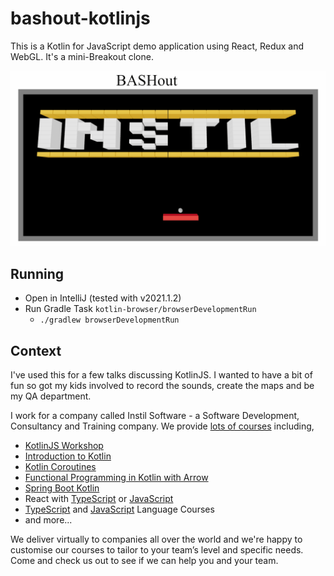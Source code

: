 # bashout-kotlinjs

This is a Kotlin for JavaScript demo application using React, Redux and WebGL.
It's a mini-Breakout clone. 

![BASHout Game](assets/gameplay.gif)

## Running

- Open in IntelliJ (tested with v2021.1.2)
- Run Gradle Task `kotlin-browser/browserDevelopmentRun`
  - `./gradlew browserDevelopmentRun`

## Context

I've used this for a few talks discussing KotlinJS. I wanted to have a bit
of fun so got my kids involved to record the sounds, create the maps and be my QA department.

I work for a company called Instil Software - a Software Development, Consultancy and Training company.
We provide [lots of courses](https://instil.co/training/) including,

- [KotlinJS Workshop](https://instil.co/courses/kotlinjs-workshop/)
- [Introduction to Kotlin](https://instil.co/courses/kotlin-development/)
- [Kotlin Coroutines](https://instil.co/courses/kotlin-coroutines/)
- [Functional Programming in Kotlin with Arrow](https://instil.co/courses/functional-programming-in-kotlin-with-arrow/)
- [Spring Boot Kotlin](https://instil.co/courses/spring-boot-with-kotlin/)
- React with [TypeScript](https://instil.co/courses/react-with-typescript/) or [JavaScript](https://instil.co/courses/react-and-redux/)
- [TypeScript](https://instil.co/courses/typescript-introduction/) and [JavaScript](https://instil.co/courses/javascript-fundamentals/) Language Courses
- and more...

We deliver virtually to companies all over the world and we're
happy to customise our courses to tailor to your team’s level and specific needs.
Come and check us out to see if we can help you and your team.

